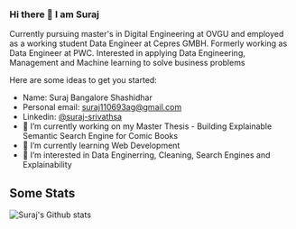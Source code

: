 ### Hi there 👋 I am Suraj

Currently pursuing master's in Digital Engineering at OVGU and employed as a working student Data Engineer at Cepres GMBH. Formerly working as Data Engineer at PWC.
Interested in applying Data Engineering, Management and Machine learning to solve business problems

Here are some ideas to get you started:
- Name: Suraj Bangalore Shashidhar
- Personal email: suraj110693ag@gmail.com
- Linkedin: [@suraj-srivathsa](https://www.linkedin.com/in/suraj-srivathsa-27a15a9a/)
- 🔭 I’m currently working on my Master Thesis - Building Explainable Semantic Search Engine for Comic Books
- 🌱 I’m currently learning Web Development
- 🌱 I’m interested in Data Enginerring, Cleaning, Search Engines and Explainability

## Some Stats
![Suraj's Github stats](https://github-readme-stats.vercel.app/api?username=surajsrivathsa&show_icons=true)

